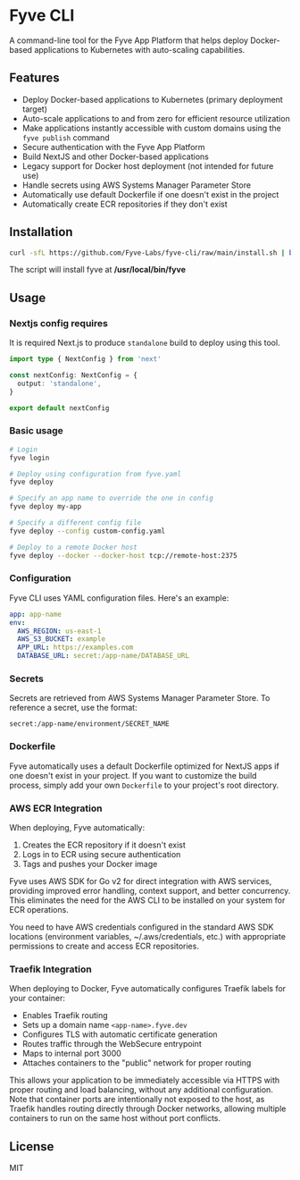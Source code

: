 # Fyve CLI

A command-line tool for the Fyve App Platform that helps deploy Docker-based applications to Kubernetes with auto-scaling capabilities.

## Features

- Deploy Docker-based applications to Kubernetes (primary deployment target)
- Auto-scale applications to and from zero for efficient resource utilization
- Make applications instantly accessible with custom domains using the `fyve publish` command
- Secure authentication with the Fyve App Platform
- Build NextJS and other Docker-based applications
- Legacy support for Docker host deployment (not intended for future use)
- Handle secrets using AWS Systems Manager Parameter Store
- Automatically use default Dockerfile if one doesn't exist in the project
- Automatically create ECR repositories if they don't exist

## Installation

```bash
curl -sfL https://github.com/Fyve-Labs/fyve-cli/raw/main/install.sh | bash
```

The script will install fyve at **/usr/local/bin/fyve**

## Usage

### Nextjs config requires

It is required Next.js to produce `standalone` build to deploy using this tool.

```typescript
import type { NextConfig } from 'next'

const nextConfig: NextConfig = {
  output: 'standalone',
}

export default nextConfig
```

### Basic usage

```bash
# Login
fyve login

# Deploy using configuration from fyve.yaml
fyve deploy

# Specify an app name to override the one in config
fyve deploy my-app

# Specify a different config file
fyve deploy --config custom-config.yaml

# Deploy to a remote Docker host
fyve deploy --docker --docker-host tcp://remote-host:2375
```

### Configuration

Fyve CLI uses YAML configuration files. Here's an example:

```yaml
app: app-name
env:
  AWS_REGION: us-east-1
  AWS_S3_BUCKET: example
  APP_URL: https://examples.com
  DATABASE_URL: secret:/app-name/DATABASE_URL
```

### Secrets

Secrets are retrieved from AWS Systems Manager Parameter Store. To reference a secret, use the format:

```
secret:/app-name/environment/SECRET_NAME
```

### Dockerfile

Fyve automatically uses a default Dockerfile optimized for NextJS apps if one doesn't exist in your project. If you want to customize the build process, simply add your own `Dockerfile` to your project's root directory.

### AWS ECR Integration

When deploying, Fyve automatically:
1. Creates the ECR repository if it doesn't exist
2. Logs in to ECR using secure authentication
3. Tags and pushes your Docker image

Fyve uses AWS SDK for Go v2 for direct integration with AWS services, providing improved error handling, context support, and better concurrency. This eliminates the need for the AWS CLI to be installed on your system for ECR operations.

You need to have AWS credentials configured in the standard AWS SDK locations (environment variables, ~/.aws/credentials, etc.) with appropriate permissions to create and access ECR repositories.

### Traefik Integration

When deploying to Docker, Fyve automatically configures Traefik labels for your container:

- Enables Traefik routing
- Sets up a domain name `<app-name>.fyve.dev`
- Configures TLS with automatic certificate generation
- Routes traffic through the WebSecure entrypoint
- Maps to internal port 3000
- Attaches containers to the "public" network for proper routing

This allows your application to be immediately accessible via HTTPS with proper routing and load balancing, without any additional configuration. Note that container ports are intentionally not exposed to the host, as Traefik handles routing directly through Docker networks, allowing multiple containers to run on the same host without port conflicts.

## License

MIT